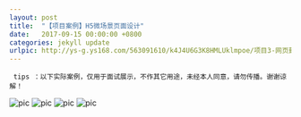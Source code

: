 ```yaml
---
layout: post
title:  "【项目案例】H5微场景页面设计"
date:   2017-09-15 00:00:00 +0800
categories: jekyll update
urlpic: http://ys-g.ys168.com/563091610/k4J4U6G3K8HMLUklmpoe/项目3-网页封面图.jpg
---
```



` tips ：以下实际案例，仅用于面试展示，不作其它用途，未经本人同意，请勿传播。谢谢谅解！`


![pic](http://ys-g.ys168.com/563091633/lmnnljl4M1T7K4G5LPHI/a1.jpg)
![pic](http://ys-g.ys168.com/563091631/lmnnljk3L3W2H7JH4OU7/a2.jpg)
![pic](http://ys-g.ys168.com/563091633/lmnnljl4M1T7K4G5LPHK/a3.jpg)
![pic](http://ys-g.ys168.com/563091656/g3N5U3J4J4KQNJmkksog/a4.jpg)





